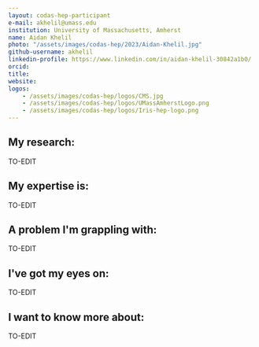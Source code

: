 ```yaml
---
layout: codas-hep-participant
e-mail: akhelil@umass.edu
institution: University of Massachusetts, Amherst
name: Aidan Khelil
photo: "/assets/images/codas-hep/2023/Aidan-Khelil.jpg"
github-username: akhelil
linkedin-profile: https://www.linkedin.com/in/aidan-khelil-30842a1b0/
orcid:
title:
website:
logos:
    - /assets/images/codas-hep/logos/CMS.jpg
    - /assets/images/codas-hep/logos/UMassAmherstLogo.png
    - /assets/images/codas-hep/logos/Iris-hep-logo.png
---
```


## My research:
TO-EDIT

## My expertise is:
TO-EDIT

## A problem I'm grappling with:
TO-EDIT

## I've got my eyes on:
TO-EDIT

## I want to know more about:
TO-EDIT
